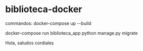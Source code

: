 # biblioteca-docker
commandos:
 docker-compose up --build
 
 
 docker-compose run biblioteca_app python manage.py migrate    
 
 Hola, saludos cordiales
